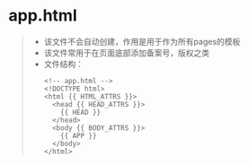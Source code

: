 # app.html
>* 该文件不会自动创建，作用是用于作为所有pages的模板  
>* 该文件常用于在页面底部添加备案号，版权之类
>* 文件结构：
>   ```
>   <!-- app.html -->
>   <!DOCTYPE html>
>   <html {{ HTML_ATTRS }}>
>     <head {{ HEAD_ATTRS }}>
>       {{ HEAD }}
>     </head>
>     <body {{ BODY_ATTRS }}>
>       {{ APP }}
>     </body>
>   </html>
>   ```
